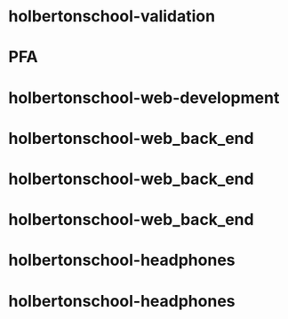 # holbertonschool-validation
# PFA
# holbertonschool-web-development
# holbertonschool-web_back_end
# holbertonschool-web_back_end
# holbertonschool-web_back_end
# holbertonschool-headphones
# holbertonschool-headphones
